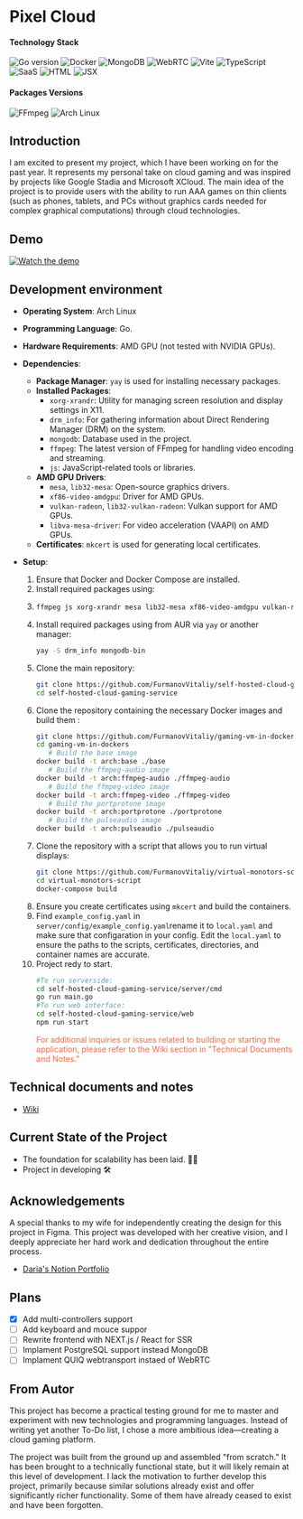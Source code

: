 # Pixel Cloud
#### Technology Stack
![Go version](https://img.shields.io/badge/Go-1.22.2-blue?logo=go)
![Docker](https://img.shields.io/badge/Docker-27.2.0-blue?logo=docker)
![MongoDB](https://img.shields.io/badge/MongoDB-7.0.14-green?logo=mongodb)
![WebRTC](https://img.shields.io/badge/WebRTC-1.0.39-yellowgreen?logo=webrtc)
![Vite](https://img.shields.io/badge/Vite-5.2-%23F7C845?logo=vite)
![TypeScript](https://img.shields.io/badge/TypeScript-5.4.5-%232b7489?logo=typescript)
![SaaS](https://img.shields.io/badge/Sass-1.77-%23c25b5d?logo=sass)
![HTML](https://img.shields.io/badge/HTML-5-%23E44D26?logo=html5)
![JSX](https://img.shields.io/badge/JSX-Template%20Syntax-%23F7DF1E?logo=javascript)




#### Packages Versions
![FFmpeg](https://img.shields.io/badge/FFmpeg-7.1-green?logo=ffmpeg)
![Arch Linux](https://img.shields.io/badge/Arch%20Linux-rolling-brightgreen?logo=archlinux)

## Introduction

I am excited to present my project, which I have been working on for the past year. It represents my personal take on cloud gaming and was inspired by projects like Google Stadia and Microsoft XCloud. The main idea of the project is to provide users with the ability to run AAA games on thin clients (such as phones, tablets, and PCs without graphics cards needed for complex graphical computations) through cloud technologies.

## Demo

[![Watch the demo](./assets/demo.gif)](https://youtu.be/q_k8pBCw4QU)


## Development environment
- **Operating System**: Arch Linux 
- **Programming Language**: Go.
- **Hardware Requirements**: AMD GPU (not tested with NVIDIA GPUs).
- **Dependencies**:
  - **Package Manager**: `yay` is used for installing necessary packages.
  - **Installed Packages**:
    - `xorg-xrandr`: Utility for managing screen resolution and display settings in X11.
    - `drm_info`: For gathering information about Direct Rendering Manager (DRM) on the system.
    - `mongodb`: Database used in the project.
    - `ffmpeg`: The latest version of FFmpeg for handling video encoding and streaming.
    - `js`: JavaScript-related tools or libraries.
  - **AMD GPU Drivers**:
    - `mesa`, `lib32-mesa`: Open-source graphics drivers.
    - `xf86-video-amdgpu`: Driver for AMD GPUs.
    - `vulkan-radeon`, `lib32-vulkan-radeon`: Vulkan support for AMD GPUs.
    - `libva-mesa-driver`: For video acceleration (VAAPI) on AMD GPUs.
  - **Certificates**: `mkcert` is used for generating local certificates.

- **Setup**:
  1. Ensure that Docker and Docker Compose are installed.
  2. Install required packages using:
  3. ```bash
     ffmpeg js xorg-xrandr mesa lib32-mesa xf86-video-amdgpu vulkan-radeon  lib32-vulkan-radeon libva-mesa-driver mkcert
        ```
  4. Install required packages using from AUR via `yay` or another manager:
     ```bash
     yay -S drm_info mongodb-bin
     ```
  5. Clone the main repository:
     ```bash
     git clone https://github.com/FurmanovVitaliy/self-hosted-cloud-gaming-service.git
     cd self-hosted-cloud-gaming-service
     ```
  6. Clone the repository containing the necessary Docker images and build them :
     ```bash
     git clone https://github.com/FurmanovVitaliy/gaming-vm-in-dockers
     cd gaming-vm-in-dockers
        # Build the base image
     docker build -t arch:base ./base
        # Build the ffmpeg-audio image
     docker build -t arch:ffmpeg-audio ./ffmpeg-audio
        # Build the ffmpeg-video image
     docker build -t arch:ffmpeg-video ./ffmpeg-video
        # Build the portprotone image
     docker build -t arch:portprotone ./portprotone
        # Build the pulseaudio image
     docker build -t arch:pulseaudio ./pulseaudio
     ```
  7. Clone the repository with a script that allows you to run virtual displays:
     ```bash
     git clone https://github.com/FurmanovVitaliy/virtual-monotors-script
     cd virtual-monotors-script
     docker-compose build
     ```
  8. Ensure you create certificates using `mkcert` and build the containers.
  9.  Find `example_config.yaml` in `server/config/example_config.yaml`rename it to `local.yaml` and make sure that configaration in your config. Edit the `local.yaml` to ensure the paths to the scripts, certificates, directories, and container names are accurate.
  10. Project redy to start. 
        ```bash
        #To run serverside:
        cd self-hosted-cloud-gaming-service/server/cmd
        go run main.go
        #To run web interface:
        cd self-hosted-cloud-gaming-service/web
        npm run start
        ```
        <span style="color: tomato;">For additional inquiries or issues related to building or starting the application, please refer to the Wiki section in "Technical Documents and Notes."
</span>

## Technical documents and notes
- [Wiki](https://github.com/FurmanovVitaliy/self-hosted-cloud-gaming-service/wiki)

## Current State of the Project
- The foundation for scalability has been laid. 👌🏻
- Project in developing 🛠️
  
## Acknowledgements
A special thanks to my wife for independently creating the design for this project in Figma. This project was developed with her creative vision, and I deeply appreciate her hard work and dedication throughout the entire process.

- [Daria's Notion Portfolio](https://noiseless-giant-de5.notion.site/Daria-Furmanova-7eb639daae2a4c3a80779a1a3e47fad8)

## Plans
- [x] Add multi-controllers support  
- [ ] Add keyboard and mouce suppor
- [ ] Rewrite frontend with NEXT.js / React for SSR
- [ ] Implament PostgreSQL support instead MongoDB
- [ ] Implament QUIQ webtransport instaed of WebRTC
## From Autor 
This project has become a practical testing ground for me to master and experiment with new technologies and programming languages. Instead of writing yet another To-Do list, I chose a more ambitious idea—creating a cloud gaming platform.

The project was built from the ground up and assembled "from scratch." It has been brought to a technically functional state, but it will likely remain at this level of development. I lack the motivation to further develop this project, primarily because similar solutions already exist and offer significantly richer functionality. Some of them have already ceased to exist and have been forgotten.